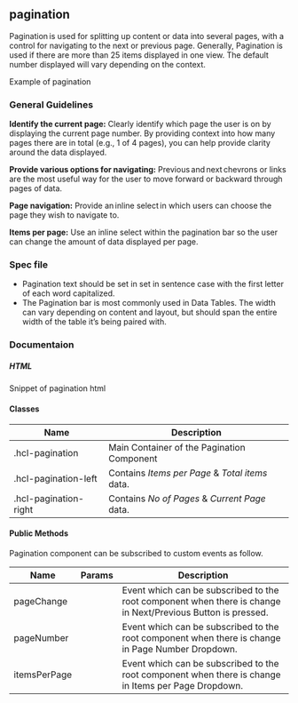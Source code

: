 ## pagination

Pagination is used for splitting up content or data into several pages, with a control for navigating to the next or previous page. Generally, Pagination is used if there are more than 25 items displayed in one view. The default number displayed will vary depending on the context.

Example of pagination

### General Guidelines

**Identify the current page:** Clearly identify which page the user is on by displaying the current page number. By providing context into how many pages there are in total (e.g., 1 of 4 pages), you can help provide clarity around the data displayed. 

**Provide various options for navigating:** Previous and next chevrons or links are the most useful way for the user to move forward or backward through pages of data.

**Page navigation:** Provide an inline select in which users can choose the page they wish to navigate to.

**Items per page:** Use an inline select within the pagination bar so the user can change the amount of data displayed per page. 

### Spec file

- Pagination text should be set in set in sentence case with the first letter of each word capitalized. 
- The Pagination bar is most commonly used in Data Tables. The width can vary depending on content and layout, but should span the entire width of the table it’s being paired with.

### Documentaion

##### HTML

Snippet of pagination html

#### Classes

| Name                          | Description                                     |
|-------------------------------|-------------------------------------------------|
| .hcl-pagination               | Main Container of the Pagination Component      |
| .hcl-pagination-left          | Contains _Items per Page_ & _Total items_ data. |
| .hcl-pagination-right         | Contains _No of Pages_ & _Current Page_ data.   |

#### Public Methods

Pagination component can be subscribed to custom events as follow.

| Name          | Params | Description                                                                                                  |
|---------------|--------|--------------------------------------------------------------------------------------------------------------|
| pageChange    |        | Event which can be subscribed to the root component when there is change in Next/Previous Button is pressed. |
| pageNumber    |        | Event which can be subscribed to the root component when there is change in Page Number Dropdown.            |
| itemsPerPage  |        | Event which can be subscribed to the root component when there is change in Items per Page Dropdown.         |
